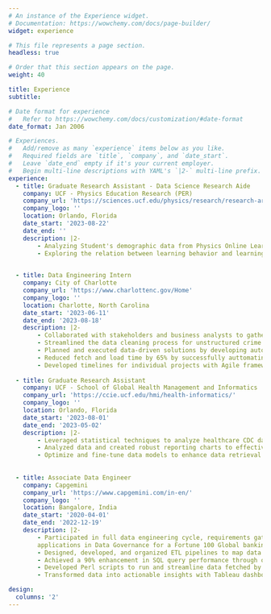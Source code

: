 ```yaml
---
# An instance of the Experience widget.
# Documentation: https://wowchemy.com/docs/page-builder/
widget: experience

# This file represents a page section.
headless: true

# Order that this section appears on the page.
weight: 40

title: Experience
subtitle:

# Date format for experience
#   Refer to https://wowchemy.com/docs/customization/#date-format
date_format: Jan 2006

# Experiences.
#   Add/remove as many `experience` items below as you like.
#   Required fields are `title`, `company`, and `date_start`.
#   Leave `date_end` empty if it's your current employer.
#   Begin multi-line descriptions with YAML's `|2-` multi-line prefix.
experience:
  - title: Graduate Research Assistant - Data Science Research Aide
    company: UCF - Physics Education Research (PER)
    company_url: 'https://sciences.ucf.edu/physics/research/research-areas/physics-education-research/'
    company_logo: ''
    location: Orlando, Florida
    date_start: '2023-08-22'
    date_end: ''
    description: |2-
        - Analyzing Student's demographic data from Physics Online Learning Modules (OLM) as part of the National Science Foundation (NSF).  
        - Exploring the relation between learning behavior and learning outcome, motivation, course completion, and other student characteristics through advanced R analytics and visualization techniques. 
      

  - title: Data Engineering Intern
    company: City of Charlotte
    company_url: 'https://www.charlottenc.gov/Home'
    company_logo: ''
    location: Charlotte, North Carolina
    date_start: '2023-06-11'
    date_end: '2023-08-18'
    description: |2-
        - Collaborated with stakeholders and business analysts to gather requirements and understand the company's data needs.
        - Streamlined the data cleaning process for unstructured crime datasets by developing automated scripts, reducing manual effort by 50%. 
        - Planned and executed data-driven solutions by developing automated data pipeline in Airflow and building scalable databases on Snowflake, resulting in a 40% increase in operational efficiency.
        - Reduced fetch and load time by 65% by successfully auttomating data pipelines on Apache Airflow.
        - Developed timelines for individual projects with Agile framework to deliver work products in sprints. Leveraged Jira to track and catalogue work and communicate progress to direct leadership.
       
  - title: Graduate Research Assistant
    company: UCF - School of Global Health Management and Informatics 
    company_url: 'https://ccie.ucf.edu/hmi/health-informatics/'
    company_logo: ''
    location: Orlando, Florida
    date_start: '2023-08-01'
    date_end: '2023-05-02'
    description: |2-
        - Leveraged statistical techniques to analyze healthcare CDC dataset, to increase predicting accuracy by 15% rise for patient diseases.
        - Analyzed data and created robust reporting charts to effectively communicate findings with charts, enabling evidence-based decision-making for process improvement and operational efficiency. 
        - Optimize and fine-tune data models to enhance data retrieval and processing efficiency.
    
    
  - title: Associate Data Engineer
    company: Capgemini
    company_url: 'https://www.capgemini.com/in-en/'
    company_logo: ''
    location: Bangalore, India
    date_start: '2020-04-01'
    date_end: '2022-12-19'
    description: |2-
        - Participated in full data engineering cycle, requirements gathering across cross-functional teams, initial data analysis, data modeling, unit and integration testing, deployment, monitoring, and maintenance of 
        applications in Data Governance for a Fortune 100 Global banking firm.
        - Designed, developed, and organized ETL pipelines to map data from large-scale data structures to generate insights and address business needs.
        - Achieved a 90% enhancement in SQL query performance through optimization and created dashboards to help developers track their progress and prioritize tasks which increased the work efficiency by 40%.
        - Developed Perl scripts to run and streamline data fetched by complex queries and created an interactive Power BI report to monitor the Sybase database hygiene activities and organize potential risks to handle.
        - Transformed data into actionable insights with Tableau dashboards, directly contributing to a 20% increase in revenue through enhanced customer targeting and product offerings.

design:
  columns: '2'
---
```

